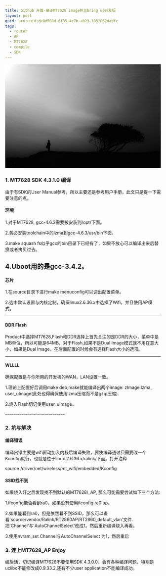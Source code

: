 ```yaml
---
title: Github 开篇-编译MT7628 image并且bring up开发板
layout: post
guid: urn:uuid:de8d598d-6f35-4c7b-ab23-1951062dadfc
tags:
  - router 
  - AP 
  - MT7628
  - compile
  - SDK 
---
```

![Alone](/media/files/2016/3/alone.jpg)
<p />

###  1. MT7628 SDK 4.3.1.0 编译

<p>
由于有SDK的User Manual参考，所以主要还是参考用户手册，此文只是提一下需要注意的点。
</p>

####  环境

1.对于MT7628, gcc-4.6.3需要被安装到/opt/下面。

2.务必安装toolchain中的lzma到gcc-4.6.3/usr/bin下面。

3.make squash fs似乎gcc的bin目录下已经有了，如果不放心可以编译出来后替换或者拷贝过去。

4.Uboot用的是gcc-3.4.2。
------------------------------
####  芯片

1.在source目录下进行make menuconfig可以调出配置菜单。

2.选中默认设置与内核定制，确保linux2.6.36.x中选择了Wifi，并且使用AP模式。

------------------------------
####  DDR Flash

Product中选择MT7628,Flash和DDR选择上首先关注的是DDR的大小，菜单中是MB单位，所以可能是64MB，对于Flash,如果不是Dual Image模式就不用在意大小，如果是Dual Image，在后面配置的时候会有选择Flash大小的选项。

------------------------------
####  WLLLL

确保配置是与你所用的开发板的WAN，LAN设置一致。

1.理论上配置好后调用make dep;make就能编译出两个image: zImage.lzma, user\_uImage(此处也得确保使用lzma压缩而不是gzip压缩).

2.烧入Flash切记使用user\_uImage。

<p />
------------------------------

###  2. 坑与解决

<p />

####  编译错误

<p>
编译出错主要是wifi驱动加入内核后编译失败，要使编译通过只需要改一个Kconfig就行，也就是位于linux.2.6.36.x/ralink/下面。打开注释
</p>
        source /driver/net/wireless/mt_wifi/embedded/Kconfig
<p />

####  SSID找不到

<p>
如果烧入好之后发现找不到默认的MT7628\_AP, 那么可能需要尝试如下三个方法:
</p>

1.ifconfig能否看到ra0，如果没有使用ifconfig ra0 up。

2.如果能看到ra0，但是依然看不到SSID，那么可以查看'source/vendor/Ralink/RT2860AP/RT2860\_default\_vlan'文件.把'Channel'与'AutoChannelSelect'改成1。然后重新编译烧入再看。

3.使用nvram\_set Channel与AutoChannelSelect 为1，然后重启 

<p />

###  3. 连上MT7628\_AP Enjoy 

<p />
编后话，切记编译MT7628不要使用SDK 4.3.0.0，会有各种编译问题，特别是uclibc不能修改成0.9.33.2,还有不少user application不能编译成功。
